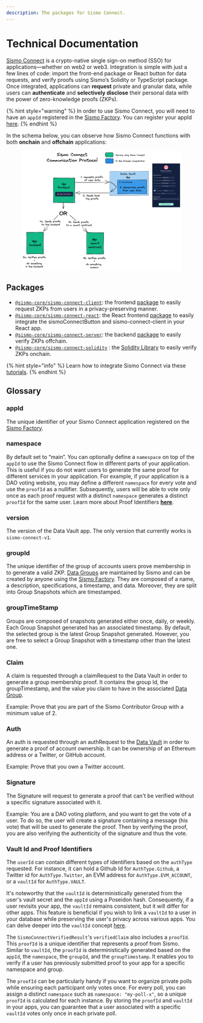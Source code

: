 ```yaml
---
description: The packages for Sismo Connect.
---
```


# Technical Documentation

[Sismo Connect](../../discover-sismo-connect/empower-your-app.md) is a crypto-native single sign-on method (SSO) for applications—whether on web2 or web3. Integration is simple with just a few lines of code: import the front-end package or React button for data requests, and verify proofs using Sismo’s Solidity or TypeScript package. Once integrated, applications can **request** private and granular data, while users can **authenticate** and **selectively disclose** their personal data with the power of zero-knowledge proofs (ZKPs).

{% hint style="warning" %}
In order to use Sismo Connect, you will need to have an `appId` registered in the [Sismo Factory](https://factory.sismo.io/). You can register your appId [here](https://factory.sismo.io/apps-explorer).
{% endhint %}

In the schema below, you can observe how Sismo Connect functions with both **onchain** and **offchain** applications:

<figure><img src="../../.gitbook/assets/sismo-connect-2.png" alt=""><figcaption></figcaption></figure>

## **Packages**

* [`@sismo-core/sismo-connect-client`](https://github.com/sismo-core/sismo-connect-packages/tree/main/packages/sismo-connect-client): the frontend [package](client.md) to easily request ZKPs from users in a privacy-preserving manner.
* [`@sismo-core/sismo-connect-react`](https://github.com/sismo-core/sismo-connect-packages/tree/main/packages/sismo-connect-react): the React frontend [package](react.md) to easily integrate the sismoConnectButton and sismo-connect-client in your React app.
* [`@sismo-core/sismo-connect-server`](https://github.com/sismo-core/sismo-connect-packages/tree/main/packages/sismo-connect-server): the backend [package](server.md) to easily verify ZKPs offchain.
* [`@sismo-core/sismo-connect-solidity`](https://github.com/sismo-core/sismo-connect-packages/tree/main/packages/sismo-connect-solidity) : the [Solidity Library](solidity.md) to easily verify ZKPs onchain.

{% hint style="info" %}
Learn how to integrate Sismo Connect via these [tutorials](../tutorials/).&#x20;
{% endhint %}

## Glossary

### appId

The unique identifier of your Sismo Connect application registered on the [Sismo Factory](../../sismo-factory/what-is-the-sismo-factory.md).

### namespace

By default set to “main”. You can optionally define a `namespace` on top of the `appId` to use the Sismo Connect flow in different parts of your application. This is useful if you do not want users to generate the same proof for different services in your application. For example, if your application is a DAO voting website, you may define a different `namespace` for every vote and use the `proofId` as a nullifier. Subsequently, users will be able to vote only once as each proof request with a distinct `namespace` generates a distinct `proofId` for the same user. Learn more about Proof Identifiers [**here**](../../knowledge-base/resources/technical-concepts/vault-and-proof-identifiers.md).

### version

The version of the Data Vault app. The only version that currently works is `sismo-connect-v1`.

### groupId

The unique identifier of the group of accounts users prove membership in to generate a valid ZKP. [Data Groups](../../knowledge-base/resources/technical-concepts/data-groups.md) are maintained by Sismo and can be created by anyone using the [Sismo Factory](https://factory.sismo.io/). They are composed of a name, a description, specifications, a timestamp, and data. Moreover, they are split into Group Snapshots which are timestamped.

### groupTimeStamp

Groups are composed of snapshots generated either once, daily, or weekly. Each Group Snapshot generated has an associated timestamp. By default, the selected group is the latest Group Snapshot generated. However, you are free to select a Group Snapshot with a timestamp other than the latest one.

### Claim

A claim is requested through a claimRequest to the Data Vault in order to generate a group membership proof. It contains the group Id, the groupTimestamp, and the value you claim to have in the associated [Data Group](../../knowledge-base/resources/technical-concepts/data-groups.md).

Example: Prove that you are part of the Sismo Contributor Group with a minimum value of 2.

### Auth

An auth is requested through an authRequest to the [Data Vault](../../what-is-sismo/personal-data-sismos-data-vault-gems-and-groups.md) in order to generate a proof of account ownership. It can be ownership of an Ethereum address or a Twitter, or GitHub account.

Example: Prove that you own a Twitter account.

### Signature

The Signature will request to generate a proof that can't be verified without a specific signature associated with it.

Example: You are a DAO voting platform, and you want to get the vote of a user. To do so, the user will create a signature containing a message (his vote) that will be used to generate the proof. Then by verifying the proof, you are also verifying the authenticity of the signature and thus the vote.

### Vault Id and Proof Identifiers

The `userId` can contain different types of identifiers based on the `authType` requested. For instance, it can hold a Github Id for `AuthType.Github`, a Twitter id for `AuthType.Twitter`, an EVM address for `AuthType.EVM_ACCOUNT`, or a `vaultId` for `AuthType.VAULT`.

It's noteworthy that the `vaultId` is deterministically generated from the user's vault secret and the `appId` using a Poseidon hash. Consequently, if a user revisits your app, the `vaultId` remains consistent, but it will differ for other apps. This feature is beneficial if you wish to link a `vaultId` to a user in your database while preserving the user's privacy across various apps. You can delve deeper into the `vaultId` concept [here](../../knowledge-base/resources/technical-concepts/vault-and-proof-identifiers.md).

The `SismoConnectVerifiedResult`'s `verifiedClaim` also includes a `proofId`. This `proofId` is a unique identifier that represents a proof from Sismo. Similar to `vaultId`, the `proofId` is deterministically generated based on the `appId`, the `namespace`, the `groupId`, and the `groupTimestamp`. It enables you to verify if a user has previously submitted proof to your app for a specific namespace and group.

The `proofId` can be particularly handy if you want to organize private polls while ensuring each participant only votes once. For every poll, you can assign a distinct `namespace` such as `namespace: "my-poll-x"`, so a unique `proofId` is calculated for each instance. By storing the `proofId` and `vaultId` in your apps, you can guarantee that a user associated with a specific `vaultId` votes only once in each private poll.
